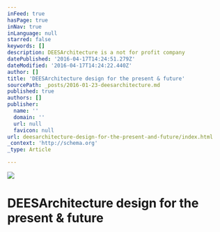 ```yaml
---
inFeed: true
hasPage: true
inNav: true
inLanguage: null
starred: false
keywords: []
description: DEESArchitecture is a not for profit company
datePublished: '2016-04-17T14:24:51.279Z'
dateModified: '2016-04-17T14:24:22.440Z'
author: []
title: 'DEESArchitecture design for the present & future'
sourcePath: _posts/2016-01-23-deesarchitecture.md
published: true
authors: []
publisher:
  name: ''
  domain: ''
  url: null
  favicon: null
url: deesarchitecture-design-for-the-present-and-future/index.html
_context: 'http://schema.org'
_type: Article

---
```

![](https://the-grid-user-content.s3-us-west-2.amazonaws.com/08b992eb-d3f2-4855-a890-ebceed0c5744.png)

# DEESArchitecture design for the present & future